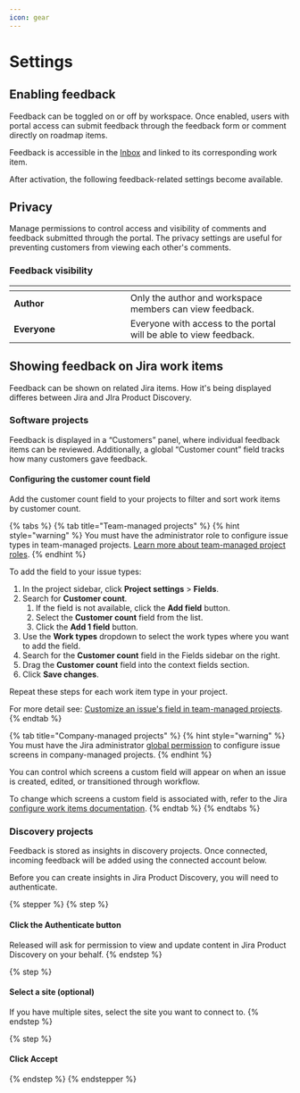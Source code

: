 ```yaml
---
icon: gear
---
```


# Settings

## Enabling feedback

Feedback can be toggled on or off by workspace. Once enabled, users with portal access can submit feedback through the feedback form or comment directly on roadmap items.

Feedback is accessible in the [Inbox](inbox.md) and linked to its corresponding work item.&#x20;

After activation, the following feedback-related settings become available.

## Privacy

Manage permissions to control access and visibility of comments and feedback submitted through the portal. The privacy settings are useful for preventing customers from viewing each other's comments.

### Feedback visibility

<table data-header-hidden><thead><tr><th width="192.984375"></th><th></th></tr></thead><tbody><tr><td><strong>Author</strong></td><td>Only the author and workspace members can view feedback.</td></tr><tr><td><strong>Everyone</strong></td><td>Everyone with access to the portal will be able to view feedback.</td></tr></tbody></table>

## Showing feedback on Jira work items

Feedback can be shown on related Jira items. How it's being displayed differes between Jira and JIra Product Discovery.&#x20;

### Software projects

Feedback is displayed in a “Customers” panel, where individual feedback items can be reviewed. Additionally, a global “Customer count” field tracks how many customers gave feedback.&#x20;

#### Configuring the customer count field&#x20;

Add the customer count field to your projects to filter and sort work items by customer count.

{% tabs %}
{% tab title="Team-managed projects" %}
{% hint style="warning" %}
You must have the administrator role to configure issue types in team-managed projects. [Learn more about team-managed project roles](https://confluence.atlassian.com/jirasoftwarecloud/manage-how-people-access-your-next-gen-project-982321983.html).
{% endhint %}

To add the field to your issue types:

1. In the project sidebar, click **Project settings** > **Fields**.
2. Search for **Customer count**.&#x20;
   1. If the field is not available, click the **Add field** button.
   2. Select the **Customer count** field from the list.
   3. Click the **Add 1 field** button.
3. Use the **Work types** dropdown to select the work types where you want to add the field.
4. Search for the **Customer count** field in the Fields sidebar on the right.
5. Drag the **Customer count** field into the context fields section.&#x20;
6. Click **Save changes**.

Repeat these steps for each work item type in your project.&#x20;

For more detail see: [Customize an issue's field in team-managed projects](https://support.atlassian.com/jira-software-cloud/docs/customize-an-issues-fields-in-team-managed-projects/).&#x20;
{% endtab %}

{% tab title="Company-managed projects" %}
{% hint style="warning" %}
You must have the Jira administrator [global permission](https://confluence.atlassian.com/adminjiracloud/managing-global-permissions-776636359.html) to configure issue screens in company-managed projects.
{% endhint %}

You can control which screens a custom field will appear on when an issue is created, edited, or transitioned through workflow.&#x20;

To change which screens a custom field is associated with, refer to the Jira [configure work items documentation](https://support.atlassian.com/jira-cloud-administration/docs/configure-issues-to-track-individual-pieces-of-work/).&#x20;
{% endtab %}
{% endtabs %}

### Discovery projects

Feedback is stored as insights in discovery projects. Once connected, incoming feedback will be added using the connected account below.

Before you can create insights in Jira Product Discovery, you will need to authenticate.&#x20;

{% stepper %}
{% step %}
#### Click the **Authenticate** button

Released will ask for permission to view and update content in Jira Product Discovery on your behalf.&#x20;
{% endstep %}

{% step %}
#### Select a site (optional)

If you have multiple sites, select the site you want to connect to.&#x20;
{% endstep %}

{% step %}
#### Click **Accept**
{% endstep %}
{% endstepper %}

